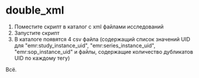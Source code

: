 # double_xml
1. Поместите скрипт в каталог с xml файлами исследований
2. Запустите скрипт
3. В каталоге появятся 4 csv файла (содержащий список значений UID для "emr:study_instance_uid", "emr:series_instance_uid", "emr:sop_instance_uid" и файлы, содержащие количество дубликатов UID по каждому тегу)

Всё.
